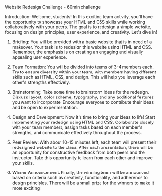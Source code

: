 Website Redesign Challenge - 60min challenge

Introduction:
Welcome, students! In this exciting team activity, you'll have the opportunity to showcase your HTML and CSS skills while working collaboratively with your peers. The goal is to redesign a simple website, focusing on design principles, user experience, and creativity. Let's dive in!

1. Briefing:
You will be provided with a basic website that is in need of a makeover. Your task is to redesign this website using HTML and CSS. Remember, the emphasis is on creating an engaging and visually appealing user experience.

2. Team Formation:
You will be divided into teams of 3-4 members each. Try to ensure diversity within your team, with members having different skills such as HTML, CSS, and design. This will help you leverage each other's strengths effectively.

3. Brainstorming:
Take some time to brainstorm ideas for the redesign. Discuss layout, color scheme, typography, and any additional features you want to incorporate. Encourage everyone to contribute their ideas and be open to experimentation.

4. Design and Development:
Now it's time to bring your ideas to life! Start implementing your redesign using HTML and CSS. Collaborate closely with your team members, assign tasks based on each member's strengths, and communicate effectively throughout the process.

5. Peer Review:
With about 10-15 minutes left, each team will present their redesigned website to the class. After each presentation, there will be an opportunity for constructive feedback from both peers and the instructor. Take this opportunity to learn from each other and improve your skills.

6. Winner Announcement:
Finally, the winning team will be announced based on criteria such as creativity, functionality, and adherence to design principles. There will be a small prize for the winners to make it more exciting!
